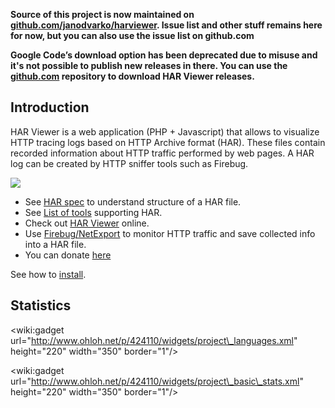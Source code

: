 

<b>Source of this project is now maintained on <a href='https://github.com/janodvarko/harviewer'>github.com/janodvarko/harviewer</a>. Issue list and other stuff remains here for now, but you can also use the issue list on github.com</b>

<b>Google Code’s download option has been deprecated due to misuse and it's not possible to publish new releases in there. You can use the <a href='https://github.com/janodvarko/harviewer/tree/master/releases'>github.com</a> repository to download HAR Viewer releases.</b>


## Introduction ##
HAR Viewer is a web application (PHP + Javascript) that allows to visualize HTTP tracing logs based on HTTP Archive format (HAR). These files contain recorded information about HTTP traffic performed by web pages. A HAR log can be created by HTTP sniffer tools such as Firebug.

<img src='http://www.softwareishard.com/har/images/scr-har-viewer.png' />

  * See [HAR spec](http://www.softwareishard.com/blog/har-12-spec/) to understand structure of a HAR file.
  * See [List of tools](http://www.softwareishard.com/blog/har-adopters/) supporting HAR.
  * Check out [HAR Viewer](http://www.softwareishard.com/har/viewer/) online.
  * Use [Firebug/NetExport](http://www.softwareishard.com/blog/netexport/) to monitor HTTP traffic and save collected info into a HAR file.
  * You can donate [here](http://www.softwareishard.com/blog/har-viewer/#donate)

See how to [install](http://code.google.com/p/harviewer/wiki/Installation).

## Statistics ##

&lt;wiki:gadget url="http://www.ohloh.net/p/424110/widgets/project\_languages.xml" height="220" width="350" border="1"/&gt;

&lt;wiki:gadget url="http://www.ohloh.net/p/424110/widgets/project\_basic\_stats.xml" height="220" width="350" border="1"/&gt;
